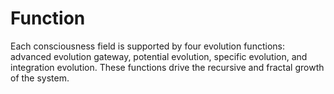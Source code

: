 # Function

Each consciousness field is supported by four evolution functions: advanced evolution gateway, potential evolution, specific evolution, and integration evolution. These functions drive the recursive and fractal growth of the system. 